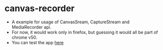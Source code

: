 # canvas-recorder

  * A example for usage of CanvasSream, CaptureStream and MediaRecorder api.
  * For now, it would work only in firefox, but guessing it would all be part of chrome v50.
  * You can test the app [here](http://mido22.github.io/canvas-recorder/)
